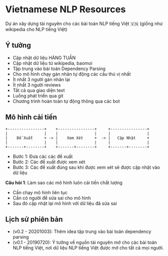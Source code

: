 # Vietnamese NLP Resources

Dự án xây dựng tài nguyên cho các bài toán NLP tiếng Việt 🇻🇳 (giống như wikipedia cho NLP tiếng Việt)

## Ý tưởng 

* Cập nhật dữ liệu HÀNG TUẦN
* Cập nhật dữ liệu từ wikipedia, baomoi
* Tập trung vào bài toán Dependency Parsing
* Cho mô hình chạy gán nhãn tự động các câu thú vị nhất  
* Ít nhất 3 người gán nhãn lại 
* Ít nhất 3 người reviews 
* Tất cả qua giao diện text 
* Luồng phát triển qua git
* Chương trình hoàn toàn tự động thông qua các bot 

## Mô hình cải tiến

```
+----------------+    +----------------+     +----------------+
|                |    |                |     |                |
|    Đề Xuất     + -> |    Xem Xét     +  -> |   Cập Nhật     +
|                |    |                |     |                |
+-------+--------+    +-------+--------+     +-------+--------+
```

* Bước 1: Đưa các các đề xuất
* Bước 2: Các đề xuất được xem xét 
* Bước 3: Các đề xuất đúng sau khi được xem xét sẽ được cập nhật vào dữ liệu

**Câu hỏi 1**: Làm sao các mô hình luôn cải tiến chất lượng

- Cần chạy mô hình liên tục
- Cần có người để sửa sai cho mô hình
- Sau đó cập nhật lại mô hình với dữ liệu đã sửa sai 

## Lịch sử phiên bản

* (v0.2 - 20201003): Thêm idea tập trung vào bài toán dependency parsing
* (v0.1 - 20190720): Ý tưởng về nguồn tài nguyên mở cho các bài toán NLP tiếng Việt, nơi dữ liệu NLP tiếng Việt được mở cho tất
cả mọi người.



